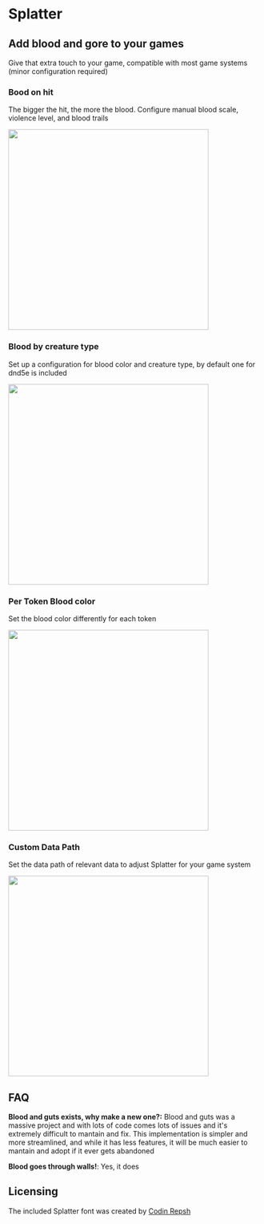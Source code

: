 # Splatter

## Add blood and gore to your games
Give that extra touch to your game, compatible with most game systems (minor configuration required)

### Bood on hit
The bigger the hit, the more the blood. Configure manual blood scale, violence level, and blood trails

<img src="https://user-images.githubusercontent.com/1346839/126053219-fe52f8b8-3203-46c0-a7df-26d4a235f388.png" width="400">

### Blood by creature type
Set up a configuration for blood color and creature type, by default one for dnd5e is included

<img src="https://user-images.githubusercontent.com/1346839/126053286-bfdd0a13-7fb2-4654-93d0-1cabfb6e7d2d.png" width="400">

### Per Token Blood color
Set the blood color differently for each token

<img src="https://user-images.githubusercontent.com/1346839/126053265-4696520b-ede7-426d-b6c8-79626eee79f9.png" width="400">

### Custom Data Path
Set the data path of relevant data to adjust Splatter for your game system

<img src="https://user-images.githubusercontent.com/1346839/126053301-2f71e412-660b-4afb-b0ef-cc0f9de5e8af.png" width="400">


## FAQ

**Blood and guts exists, why make a new one?:** Blood and guts was a massive project and with lots of code comes lots of issues and it's extremely difficult to mantain and fix. This implementation is simpler and more streamlined, and while it has less features, it will be much easier to mantain and adopt if it ever gets abandoned

**Blood goes through walls!**: Yes, it does

## Licensing

The included Splatter font was created by [Codin Repsh]( https://www.dafont.com/profile.php?user=362757)
